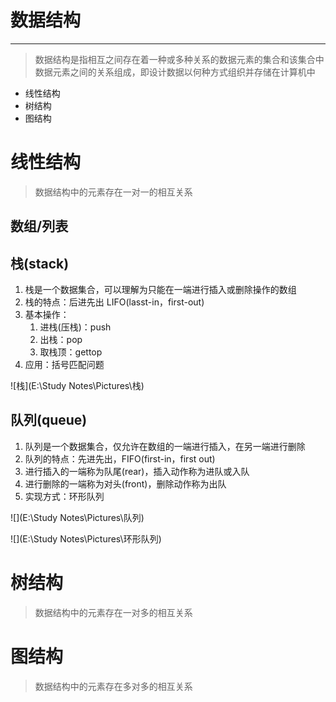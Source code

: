 #	数据结构

---

> 数据结构是指相互之间存在着一种或多种关系的数据元素的集合和该集合中数据元素之间的关系组成，即设计数据以何种方式组织并存储在计算机中

- 线性结构
- 树结构
- 图结构



#	线性结构

> 数据结构中的元素存在一对一的相互关系



##	数组/列表



##	栈(stack)

1. 栈是一个数据集合，可以理解为只能在一端进行插入或删除操作的数组
2. 栈的特点：后进先出 LIFO(lasst-in，first-out)
3. 基本操作：
   1. 进栈(压栈)：push
   2. 出栈：pop
   3. 取栈顶：gettop
4. 应用：括号匹配问题



![栈](E:\Study Notes\Pictures\栈)



##	队列(queue)

1. 队列是一个数据集合，仅允许在数组的一端进行插入，在另一端进行删除
2. 队列的特点：先进先出，FIFO(first-in，first out)
3. 进行插入的一端称为队尾(rear)，插入动作称为进队或入队
4. 进行删除的一端称为对头(front)，删除动作称为出队
5. 实现方式：环形队列

![](E:\Study Notes\Pictures\队列)

![](E:\Study Notes\Pictures\环形队列)

#	树结构

> 数据结构中的元素存在一对多的相互关系





# 图结构

> 数据结构中的元素存在多对多的相互关系